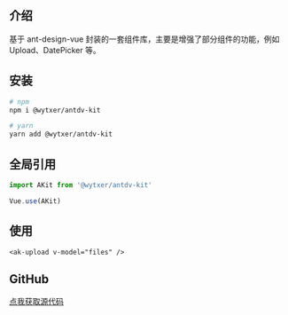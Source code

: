 ## 介绍

基于 ant-design-vue 封装的一套组件库，主要是增强了部分组件的功能，例如 Upload、DatePicker 等。


## 安装

```bash
# npm
npm i @wytxer/antdv-kit

# yarn
yarn add @wytxer/antdv-kit
```


## 全局引用

```js
import AKit from '@wytxer/antdv-kit'

Vue.use(AKit)

```


## 使用

```vue
<ak-upload v-model="files" />
```


## GitHub

[点我获取源代码](https://github.com/wytxer/antdv-kit)
